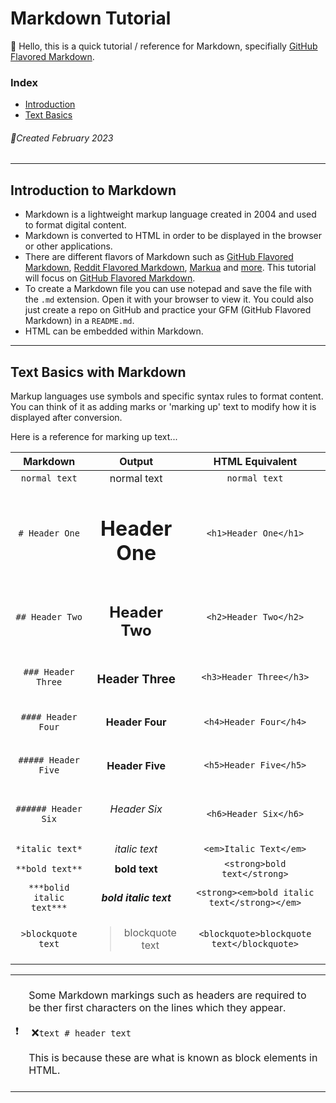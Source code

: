 # Markdown Tutorial 
:wave: Hello, this is a quick tutorial / reference for Markdown, specifially [GitHub Flavored Markdown](https://github.github.com/gfm/).

### Index
- [Introduction](#introduction-to-markdown)
- [Text Basics](#text-basics-with-markdown)

###### :calendar:Created February 2023

***

## Introduction to Markdown

- Markdown is a lightweight markup language created in 2004 and used to format digital content.
- Markdown is converted to HTML in order to be displayed in the browser or other applications. 
- There are different flavors of Markdown such as [GitHub Flavored Markdown](https://github.github.com/gfm/), [Reddit Flavored Markdown](https://www.reddit.com/wiki/markdown/), [Markua](http://markua.com/#the-magical-typewriter-m-) and [more](https://en.wikipedia.org/wiki/Markdown#Variants). This tutorial will focus on [GitHub Flavored Markdown](https://github.github.com/gfm/).
- To create a Markdown file you can use notepad and save the file with the `.md` extension. Open it with your browser to view it. You could also just create a repo on GitHub and practice your GFM (GitHub Flavored Markdown) in a `README.md`.
- HTML can be embedded within Markdown.

***

## Text Basics with Markdown

Markup languages use symbols and specific syntax rules to format content. You can think of it as adding marks or 'marking up' 
text to modify how it is displayed after conversion.
 
Here is a reference for marking up text...

| Markdown | Output | HTML Equivalent |
|:--------:|:------:|:---------------:|
| `normal text` | normal text | `normal text` |
|`# Header One`| <h1>Header One</h1> | `<h1>Header One</h1>`|
|`## Header Two`| <h2>Header Two</h2> | `<h2>Header Two</h2>`|
|`### Header Three` | <h3> Header Three </h3> | `<h3>Header Three</h3>`|
|`#### Header Four`| <h4> Header Four </h4> | `<h4>Header Four</h4>` |
|`##### Header Five`| <h4> Header Five </h5> | `<h5>Header Five</h5>`|
|`###### Header Six`| <h6> Header Six</h6> | `<h6>Header Six</h6>`|
|`*italic text*`| *italic text* | `<em>Italic Text</em>`
|`**bold text**`| **bold text** | `<strong>bold text</strong>`|
| `***bolid italic text***` | ***bold italic text*** | `<strong><em>bold italic text</strong></em>`|
|`>blockquote text` | <blockquote>blockquote text</blockquote> | `<blockquote>blockquote text</blockquote>`|


<table>
 <tr>
  <td>&#10071;</td>
  <td>
   <br>
   Some Markdown markings such as headers are required to be ther first characters on the lines which they appear.
   <br><br>
   &nbsp;&#10060;<code>text # header text</code>
   <br>
   <br>
   This is because these are what is known as block elements in HTML.
   <br>
   <br>
  </td>
 </tr>
</table>
